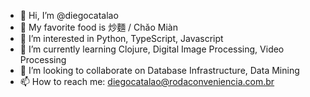 - 👋 Hi, I’m @diegocatalao
- 🍝 My favorite food is 炒麵 / Chǎo Miàn
- 👀 I’m interested in Python, TypeScript, Javascript
- 🌱 I’m currently learning Clojure, Digital Image Processing, Video Processing
- 💞️ I’m looking to collaborate on Database Infrastructure, Data Mining
- 📫 How to reach me: diegocatalao@rodaconveniencia.com.br
